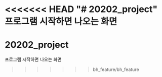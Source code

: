 <<<<<<< HEAD
"# 20202_project" 
프로그램 시작하면 나오는 화면
=======
# 20202_project
프로그램 시작하면 나오는 화면
>>>>>>> bh_feature/bh_feature
